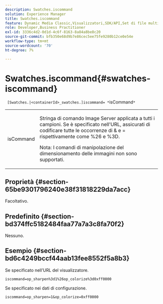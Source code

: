 ```yaml
---
description: Swatches.iscommand
solution: Experience Manager
title: Swatches.iscommand
feature: Dynamic Media Classic,Visualizzatori,SDK/API,Set di file multimediali diversi
role: Developer,Business Practitioner
exl-id: 3336c4d2-0d1d-4c6f-8163-8a84a8be8c20
source-git-commit: bfb350e68d9b7e86cec5ee75fe9280b12ce0e54e
workflow-type: tm+mt
source-wordcount: '70'
ht-degree: 7%

---
```


# Swatches.iscommand{#swatches-iscommand}

` [Swatches.|<containerId>_swatches.]iscommand= *`isCommand`*`

<table id="table_43A84C1044574A6FAB8CE67D71AAD5EC"> 
 <tbody> 
  <tr> 
   <td colname="col1"> <p> <span class="codeph"> <span class="varname"> isCommand</span> </span> </p> </td> 
   <td colname="col2"> <p> Stringa di comando Image Server applicata a tutti i campioni. Se è specificato nell'URL, assicurati di codificare tutte le occorrenze di <span class="codeph"> &amp;</span> e <span class="codeph"> =</span> rispettivamente come <span class="codeph"> %26</span> e <span class="codeph"> %3D</span>. </p> <p> <p>Nota:  I comandi di manipolazione del dimensionamento delle immagini non sono supportati. </p> </p> </td> 
  </tr> 
 </tbody> 
</table>

## Proprietà {#section-65be9301796240e38f31818229da7acc}

Facoltativo.

## Predefinito {#section-bd374ffc5182484faa77a7a3c8fa70f2}

Nessuno.

## Esempio {#section-bd6c4249bccf44aab13fee8552f5a8b3}

Se specificato nell’URL del visualizzatore.

`iscommand=op_sharpen%3d1%26op_colorize%3d0xff0000`

Se specificato nei dati di configurazione.

`iscommand=op_sharpen=1&op_colorize=0xff0000`
